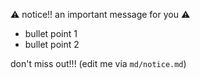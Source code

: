 ⚠️ notice!! an important message for you ⚠️

* bullet point 1
* bullet point 2

don't miss out!!! (edit me via `md/notice.md`)